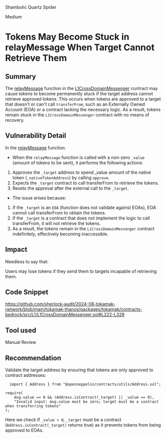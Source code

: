 Shambolic Quartz Spider

Medium

# Tokens May Become Stuck in relayMessage When Target Cannot Retrieve Them

## Summary
The [relayMessage](https://github.com/sherlock-audit/2024-08-tokamak-network/blob/main/tokamak-thanos/packages/tokamak/contracts-bedrock/src/L1/L1CrossDomainMessenger.sol#L222-L329) function in the [L1CrossDomainMessenger](https://github.com/sherlock-audit/2024-08-tokamak-network/blob/main/tokamak-thanos/packages/tokamak/contracts-bedrock/src/L1/L1CrossDomainMessenger.sol) contract may cause tokens to become permanently stuck if the target address cannot retrieve approved tokens. This occurs when tokens are approved to a target that doesn't or can't call `transferFrom`, such as an Externally Owned Account (EOA) or a contract lacking the necessary logic. As a result, tokens remain stuck in the `L1CrossDomainMessenger` contract with no means of recovery.


## Vulnerability Detail
In the [relayMessage](https://github.com/sherlock-audit/2024-08-tokamak-network/blob/main/tokamak-thanos/packages/tokamak/contracts-bedrock/src/L1/L1CrossDomainMessenger.sol#L222-L329) function. 

- When the `relayMessage` function is called with a non-zero `_value` (amount of tokens to be sent), it performs the following actions:

1. Approves the `_target` address to spend _value amount of the native token (`_nativeTokenAddress`) by calling `approve`.
2. Expects the `_target` contract to call transferFrom to retrieve the tokens.
3. Resets the approval after the external call to the `_target`.

- The issue arises because:

1. If the `_target` is an `EOA` (function does not validate against EOAs), EOA cannot call transferFrom to obtain the tokens.
2. If the `_target` is a contract that does not implement the logic to call transferFrom, it will not retrieve the tokens.
3. As a result, the tokens remain in the `L1CrossDomainMessenger` contract indefinitely, effectively becoming inaccessible.


## Impact
Needless to say that:

Users may lose tokens if they send them to targets incapable of retrieving them.

## Code Snippet
https://github.com/sherlock-audit/2024-08-tokamak-network/blob/main/tokamak-thanos/packages/tokamak/contracts-bedrock/src/L1/L1CrossDomainMessenger.sol#L222-L329

## Tool used

Manual Review

## Recommendation
Validate the target address by ensuring that tokens are only approved to contract addresses:
```solidity
  import { Address } from "@openzeppelin/contracts/utils/Address.sol";

require(
    msg.value == 0 && (Address.isContract(_target) || _value == 0),
    "Invalid input: msg.value must be zero; target must be a contract when transferring tokens"
);
```
Here we check If `_value > 0`, `_target` must be a contract (`Address.isContract(_target)` returns true) as it prevents tokens from being approved to EOAs.